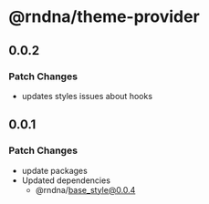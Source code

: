 # @rndna/theme-provider

## 0.0.2

### Patch Changes

- updates styles issues about hooks

## 0.0.1

### Patch Changes

- update packages
- Updated dependencies
  - @rndna/base_style@0.0.4
